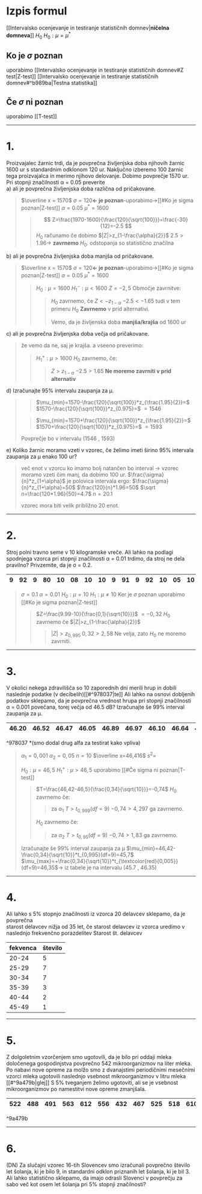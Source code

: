 # Izpis formul
[[Intervalsko ocenjevanje in testiranje statističnih domnev|**ničelna domneva**]] $H_0$
$H_0:\mu = \mu^*$

## Ko je $\sigma$ poznan
uporabimo [[Intervalsko ocenjevanje in testiranje statističnih domnev#Z test|Z-test]]
[[Intervalsko ocenjevanje in testiranje statističnih domnev#^b989ba|Testna statistika]]

## Če $\sigma$ ni poznan 
uporabimo [[T-test]]

---

# 1.
Proizvajalec žarnic trdi, da je povprečna življenjska doba njihovih žarnic 1600 ur s standardnim odklonom 120 ur. Naključno izberemo 100 žarnic tega proizvajalca in merimo njihovo delovanje. Dobimo povprečje 1570 ur. Pri stopnji značilnosti α = 0.05 preverite  
a) ali je povprečna življenjska doba različna od pričakovane.  
	
>$\overline x = 1570$
>$\sigma= 120$**<- je poznan**-uporabimo->[[#Ko je sigma poznan|Z-test]]
>$\alpha=0.05$
>$\mu^*=1600$
>> $$
Z=\frac{1970-1600}{\frac{120}{\sqrt{100}}}=\frac{-30}{12}=-2.5
>> $$
>> $H_0$ računamo če dobimo $|Z|>z_{1-\frac{\alpha}{2}}$
>> $2.5>1.96$-> **zavrnemo** $H_0$. odstopanja so statistično značilna

b) ali je povprečna življenjska doba manjša od pričakovane.  
>$\overline x = 1570$
>$\sigma= 120$**<- je poznan**-uporabimo->[[#Ko je sigma poznan|Z-test]]
>$\alpha=0.05$
>$\mu^*=1600$
>>$H_0:\mu=1600$
>>$H_1^-:\mu<1600$
>>$Z=-2,5$
>>Območje zavrnitve:
>>>$H_0$ zavrnemo, če $Z<-z_{1-\alpha}$
>>>$-2.5<-1.65$
>>>tudi v tem primeru $H_0$ **Zavrnemo** v prid alternativi. 
>>>
>>>Vemo, da je življenska doba **manjša/krajša** od 1600 ur

c) ali je povprečna življenjska doba večja od pričakovane.  
>že vemo da ne, saj je krajša. a vseeno preverimo:
>>$H_1^+:\mu>1600$
>>$H_0$ zavrnemo, če:
>>>$Z>z_{1-\alpha}$
>>>$-2.5>1.65$
>>>**Ne moremo zavrniti v prid alternativ** 


d) Izračunajte 95% intervalu zaupanja za μ.  
>>$\mu_{min}=1570-\frac{120}{\sqrt{100}}*z_{\frac{1.95}{2}}=$
>>$1570-\frac{120}{\sqrt{100}}*z_{0.975}=$
>>$=1546$
>
>>$\mu_{min}=1570+\frac{120}{\sqrt{100}}*z_{\frac{1.95}{2}}=$
>>$1570+\frac{120}{\sqrt{100}}*z_{0.975}=$
>>$=1593$
>
>Povprečje bo v intervalu $(1546\ ,\ 1593)$

e) Koliko žarnic moramo vzeti v vzorec, če želimo imeti širino 95% intervala zaupanja za μ enako 100 ur?  
>več enot v vzorcu ko imamo bolj natančen bo interval -> vzorec moramo vzeti čim manj, da dobimo 100 ur.
>$\frac{\sigma}{n}*z_{1+\alpha}$ je polovica intervala ergo:
>$\frac{\sigma}{n}*z_{1+\alpha}=50$
>$\frac{120}{n}*1.96=50$
>$\sqrt n=\frac{120*1.96}{50}=4.7$
>$n=20.1$
>
>vzorec mora biti velik približno 20 enot.

---

# 2.
Stroj polni travno seme v 10 kilogramske vreče. Ali lahko na podlagi spodnjega vzorca pri stopnji značilnosti α = 0.01 trdimo, da stroj ne dela pravilno? Privzemite, da je σ = 0.2.  

| 9   | 92  | 9   | 80  | 10  | 08  | 10  | 10  | 9   | 91  | 9   | 92  | 10  | 05  | 10  | 03  | 9   | 99  | 10  | 07  | 
| --- | --- | --- | --- | --- | --- | --- | --- | --- | --- | --- | --- | --- | --- | --- | --- | --- | --- | --- | --- |

>$\sigma =0.1$
>$\alpha =0.01$
>$H_0:\mu=10$
>$H_1:\mu \ne10$
>Ker je $\sigma$ poznan uporabimo [[#Ko je sigma poznan|Z-test]]
>>$Z=\frac{9.99-10}{\frac{0,1}{\sqrt{10}}}$
>>$=-0,32$
>>$H_0$ zavrnemo če $|Z|>z_{1-\frac{\alpha}{2}}$
>>>$|Z|>z_{0,995}$
>>>$0,32>2,58$
>>>Ne velja, zato $H_0$ ne moremo zavrniti.


---

# 3.
V okolici nekega zdravilišča so 10 zaporednih dni merili hrup in dobili naslednje podatke (v decibelih)[[#^978037|te]]  Ali lahko na osnovi dobljenih podatkov sklepamo, da je povprečna vrednost hrupa pri stopnji značilnosti α = 0.001 povečana, torej večja od 46.5 dB? Izračunajte še 99% interval zaupanja za μ.

| 46.20 | 46.52 | 46.47 | 46.05 | 46.89 | 46.97 | 46.10 | 46.64 | 46.29 | 46.03 |
| ----- | ----- | ----- | ----- | ----- | ----- | ----- | ----- | ----- | ----- |

^978037
\*(smo dodal drug alfa za testirat kako vpliva)
>$\alpha_1=0,001$
>$\alpha_2=0,05$
>$n=10$
>$\overline x=46,416$
>$s^2=$
>
>$H_0:\mu=46,5$
>$H_1^+:\mu>46,5$
>uporabimo [[#Če sigma ni poznan|T-test]]
>>$T=\frac{46,42-46,5}{\frac{0,34}{\sqrt{10}}}=-0,74$
>>$H_0$ zavrnemo če:
>>>za $\alpha_1$
>>>$T>t_{0,999}(df=9)$
>>>$-0,74>4,297$
>>>ga zavrnemo.
>>
>>$H_0$ zavrnemo če:
>>>za $\alpha_2$
>>>$T>t_{0,95}(df=9)$
>>>$-0,74>1,83$
>>>ga zavrnemo.
>
>Izračunajte še 99% interval zaupanja za μ
>$\mu_{min}=46,42-\frac{0,34}{\sqrt{10}}*t_{0,995}(df=9)=45,7$
>$\mu_{max}=+\frac{0,34}{\sqrt{10}}*t_{\textcolor{red}{0,005}}(df=9)=46,35$-> iz tabele
>je na intervalu $(45.7\ ,\ 46.35)$

---

# 4.
Ali lahko s 5% stopnjo značilnosti iz vzorca 20 delavcev sklepamo, da je povprečna  
starost delavcev nižja od 35 let, če starost delavcev iz vzorca uredimo v naslednjo frekvenčno porazdelitev Starost št. delavcev

| fekvenca | število | 
| -------- | ------- |
| 20-24    | 5       |
| 25-29    | 7       |
| 30-34    | 7       |
| 35-39    | 3       |
| 40-44    | 2       |
| 45-49    | 1       |

>


---

# 5.
Z dolgoletnim vzorčenjem smo ugotovili, da je bilo pri oddaji mleka določenega gospodinjstva povprečno 542 mikroorganizmov na liter mleka. Po nabavi nove opreme za molžo smo z dvanajstimi periodičnimi mesečnimi vzorci mleka ugotovili naslednjo vsebnost mikroorganizmov v litru mleka [[#^9a479b|glej]] 
S 5% tveganjem želimo ugotoviti, ali se je vsebnost mikroorganizmov po namestitvi nove opreme zmanjšala.  

| 522 | 488 | 491 | 563 | 612 | 556 | 432 | 467 | 525 | 518 | 610 | 429 |
| --- | --- | --- | --- | --- | --- | --- | --- | --- | --- | --- | --- |

^9a479b

>

---

# 6.
(DN) Za slučajni vzorec 16-tih Slovencev smo izračunali povprečno število let šolanja, ki je bilo 9, in standardni odklon priznanih let šolanja, ki je bil 3. Ali lahko statistično sklepamo, da imajo odrasli Slovenci v povprečju za sabo več kot osem let šolanja pri 5% stopnji značilnosti?  

>